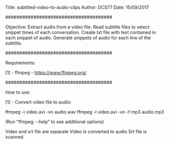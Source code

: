 Title: subtitled-video-to-audio-clips
Author: DCS77
Date: 15/09/2017

######################################

Objective: Extract audio from a video file. Read subtitle files to select snippet times of each conversation. Create txt file with text contained in each snippet of audio. Generate snippets of audio for each line of the subtitle.

######################################

Requirements:

[1] - ffmpeg - https://www.ffmpeg.org/

######################################

How to use:

[1] - Convert video file to audio:

ffmpeg -i video.avi -vn audio.wav
ffmpeg -i video.avi -vn -f mp3 audio.mp3

(Run "ffmpeg --help" to see additional options)







Video and srt file are separate
Video is converted to audio
Srt file is scanned 


